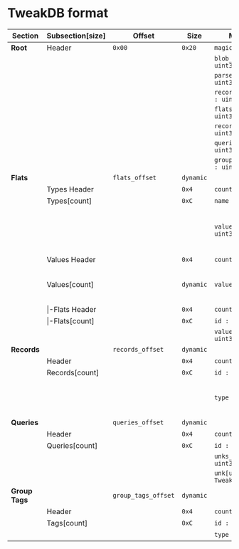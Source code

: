 # TweakDB format

| Section           | Subsection[size]  | Offset                | Size      | Members                       | Note                                  |
|-------------------|-------------------|-----------------------|-----------|-------------------------------|---------------------------------------|
| **Root**          | Header            | `0x00`                | `0x20`    | `magic : uint32`              | -                                     |
|                   |                   |                       |           | `blob_version : uint32`       | -                                     |
|                   |                   |                       |           | `parser_version : uint32`     | -                                     |
|                   |                   |                       |           | `records_checksum : uint32`   | -                                     |
|                   |                   |                       |           | `flats_offset : uint32`       | -                                     |
|                   |                   |                       |           | `records_offset : uint32`     | -                                     |
|                   |                   |                       |           | `queries_offset : uint32`     | -                                     |
|                   |                   |                       |           | `group_tags_offset : uint32`  | -                                     |
| **Flats**         |                   | `flats_offset`        | `dynamic` |                               | -                                     |
|                   | Types Header      |                       | `0x4`     | `count : uint32`              | -                                     |
|                   | Types[count]      |                       | `0xC`     | `name : CName`                | -                                     |
|                   |                   |                       |           | `values_count : uint32`       | How many values are with the type.    |
|                   | Values Header     |                       | `0x4`     | `count : uint32`              | -                                     |
|                   | Values[count]     |                       | `dynamic` | `value members`               | Depends on the value type.            |
|                   |  \|-Flats Header  |                       | `0x4`     | `count : uint32`              | -                                     |
|                   |  \|-Flats[count]  |                       | `0xC`     | `id : TweakDBID`              | -                                     |
|                   |                   |                       |           | `value_index : uint32`        | -                                     |
| **Records**       |                   | `records_offset`      | `dynamic` |                               | -                                     |
|                   | Header            |                       | `0x4`     | `count : uint32`              | -                                     |
|                   | Records[count]    |                       | `0xC`     | `id : TweakDBID`              | -                                     |
|                   |                   |                       |           | `type : uint32`               | Murmur3 hash of type's name.          |
| **Queries**       |                   | `queries_offset`      | `dynamic` |                               | -                                     |
|                   | Header            |                       | `0x4`     | `count : uint32`              | -                                     |
|                   | Queries[count]    |                       | `0xC`     | `id : TweakDBID`              | -                                     |
|                   |                   |                       |           | `unks_count : uint32`         | -                                     |
|                   |                   |                       |           | `unk[unks_count] : TweakDBID` | -                                     |
| **Group Tags**    |                   | `group_tags_offset`   | `dynamic` |                               | -                                     |
|                   | Header            |                       | `0x4`     | `count : uint32`              | -                                     |
|                   | Tags[count]       |                       | `0xC`     | `id : TweakDBID`              | -                                     |
|                   |                   |                       |           | `type : uint32`               | -                                     |
